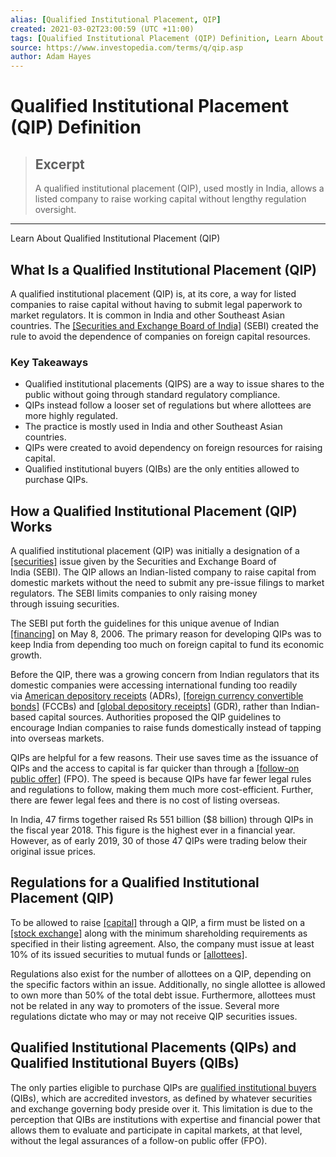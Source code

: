 ```yaml
---
alias: [Qualified Institutional Placement, QIP]
created: 2021-03-02T23:00:59 (UTC +11:00)
tags: [Qualified Institutional Placement (QIP) Definition, Learn About Qualified Institutional Placement (QIP)]
source: https://www.investopedia.com/terms/q/qip.asp
author: Adam Hayes
---
```


# Qualified Institutional Placement (QIP) Definition

> ## Excerpt
> A qualified institutional placement (QIP), used mostly in India, allows a listed company to raise working capital without lengthy regulation oversight.

---

Learn About Qualified Institutional Placement (QIP)
## What Is a Qualified Institutional Placement (QIP)

A qualified institutional placement (QIP) is, at its core, a way for listed companies to raise capital without having to submit legal paperwork to market regulators. It is common in India and other Southeast Asian countries. The [[Securities and Exchange Board of India]](https://www.investopedia.com/terms/s/sebi.asp) (SEBI) created the rule to avoid the dependence of companies on foreign capital resources.

### Key Takeaways

-   Qualified institutional placements (QIPS) are a way to issue shares to the public without going through standard regulatory compliance.
-   QIPs instead follow a looser set of regulations but where allottees are more highly regulated.
-   The practice is mostly used in India and other Southeast Asian countries.
-   QIPs were created to avoid dependency on foreign resources for raising capital.
-   Qualified institutional buyers (QIBs) are the only entities allowed to purchase QIPs.

## How a Qualified Institutional Placement (QIP) Works

A qualified institutional placement (QIP) was initially a designation of a [[securities]](https://www.investopedia.com/terms/s/security.asp) issue given by the Securities and Exchange Board of India (SEBI). The QIP allows an Indian-listed company to raise capital from domestic markets without the need to submit any pre-issue filings to market regulators. The SEBI limits companies to only raising money through issuing securities.  

The SEBI put forth the guidelines for this unique avenue of Indian [[financing]](https://www.investopedia.com/terms/f/financing.asp) on May 8, 2006. The primary reason for developing QIPs was to keep India from depending too much on foreign capital to fund its economic growth.

Before the QIP, there was a growing concern from Indian regulators that its domestic companies were accessing international funding too readily via [American depository receipts](https://www.investopedia.com/terms/a/adr.asp) (ADRs), [[foreign currency convertible bonds]](https://www.investopedia.com/terms/f/fccb.asp) (FCCBs) and [[global depository receipts]](https://www.investopedia.com/terms/g/gdr.asp) (GDR), rather than Indian-based capital sources. Authorities proposed the QIP guidelines to encourage Indian companies to raise funds domestically instead of tapping into overseas markets.

QIPs are helpful for a few reasons. Their use saves time as the issuance of QIPs and the access to capital is far quicker than through a [[follow-on public offer]](https://www.investopedia.com/terms/f/fpo.asp) (FPO). The speed is because QIPs have far fewer legal rules and regulations to follow, making them much more cost-efficient. Further, there are fewer legal fees and there is no cost of listing overseas. 

In India, 47 firms together raised Rs 551 billion ($8 billion) through QIPs in the fiscal year 2018. This figure is the highest ever in a financial year. However, as of early 2019, 30 of those 47 QIPs were trading below their original issue prices.

## Regulations for a Qualified Institutional Placement (QIP)

To be allowed to raise [[capital]](https://www.investopedia.com/terms/c/capital.asp) through a QIP, a firm must be listed on a [[stock exchange]](https://www.investopedia.com/articles/basics/04/092404.asp) along with the minimum shareholding requirements as specified in their listing agreement. Also, the company must issue at least 10% of its issued securities to mutual funds or [[allottees]](https://www.investopedia.com/terms/a/allotment.asp).

Regulations also exist for the number of allottees on a QIP, depending on the specific factors within an issue. Additionally, no single allottee is allowed to own more than 50% of the total debt issue. Furthermore, allottees must not be related in any way to promoters of the issue. Several more regulations dictate who may or may not receive QIP securities issues. 

## Qualified Institutional Placements (QIPs) and Qualified Institutional Buyers (QIBs) 

The only parties eligible to purchase QIPs are [qualified institutional buyers](https://www.investopedia.com/terms/q/qib.asp) (QIBs), which are accredited investors, as defined by whatever securities and exchange governing body preside over it. This limitation is due to the perception that QIBs are institutions with expertise and financial power that allows them to evaluate and participate in capital markets, at that level, without the legal assurances of a follow-on public offer (FPO).
